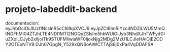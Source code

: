 # projeto-labeddit-backend

documentacion: eyJhbGciOiJIUzI1NiIsInR5cCI6IkpXVCJ9.eyJpZCI6ImRiYzc4NDZiLWU5MmQtNGFhMi04ZTJhLTE4NDI1MTI2NGQyZSIsIm5hbWUiOiJyb3NhdXJhTWFydGluZXoiLCJyb2xlIjoiTk9STUFMIiwiaWF0IjoxNjg2MDg2MzU1LCJleHAiOjE2ODY2OTExNTV9.DJh07GpgN_Y529xQN6oAlWCTTAjS8j0xPa4VqDDAFSA

